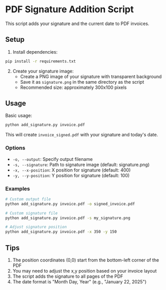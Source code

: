 # PDF Signature Addition Script

This script adds your signature and the current date to PDF invoices.

## Setup

1. Install dependencies:
```bash
pip install -r requirements.txt
```

2. Create your signature image:
   - Create a PNG image of your signature with transparent background
   - Save it as `signature.png` in the same directory as the script
   - Recommended size: approximately 300x100 pixels

## Usage

Basic usage:
```bash
python add_signature.py invoice.pdf
```

This will create `invoice_signed.pdf` with your signature and today's date.

### Options

- `-o, --output`: Specify output filename
- `-s, --signature`: Path to signature image (default: signature.png)
- `-x, --x-position`: X position for signature (default: 400)
- `-y, --y-position`: Y position for signature (default: 100)

### Examples

```bash
# Custom output file
python add_signature.py invoice.pdf -o signed_invoice.pdf

# Custom signature file
python add_signature.py invoice.pdf -s my_signature.png

# Adjust signature position
python add_signature.py invoice.pdf -x 350 -y 150
```

## Tips

1. The position coordinates (0,0) start from the bottom-left corner of the PDF
2. You may need to adjust the x,y position based on your invoice layout
3. The script adds the signature to all pages of the PDF
4. The date format is "Month Day, Year" (e.g., "January 22, 2025")